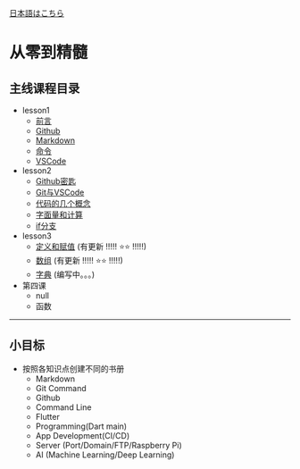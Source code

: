 [日本語はこちら](/docs/ja.md)

# 从零到精髓

## 主线课程目录

- lesson1
  - [前言](/chinese/lessons/lesson1/0_前言.md)
  - [Github](/chinese/lessons/lesson1/1_Github.md)
  - [Markdown](/chinese/lessons/lesson1/2_Markdown.md)
  - [命令](/chinese/lessons/lesson1/3_Command.md)
  - [VSCode](/chinese/lessons/lesson1/4_VSCode.md)
- lesson2
  - [Github密匙](/chinese/lessons/lesson2/1_github_key.md)
  - [Git与VSCode](/chinese/lessons/lesson2/2_git_vscode.md)
  - [代码的几个概念](/chinese/lessons/lesson2/3_coding_concept.md)
  - [字面量和计算](/chinese/lessons/lesson2/4_literal_calculate.md)
  - [if分支](/chinese/lessons/lesson2/5_if.md)
- lesson3
  - [定义和赋值](/chinese/lessons/lesson3/1_variable.md) (有更新 !!!!! ⭐️⭐️ !!!!!)
  - [数组](/chinese/lessons/lesson3/2_collection_list.md)  (有更新 !!!!! ⭐️⭐️ !!!!!)
  - [字典](/chinese/lessons/lesson3/3_collection_map.md) (编写中。。。)
- 第四课
  - null
  - 函数



---

## 小目标

- 按照各知识点创建不同的书册
  - Markdown
  - Git Command
  - Github
  - Command Line
  - Flutter
  - Programming(Dart main)
  - App Development(CI/CD)
  - Server (Port/Domain/FTP/Raspberry Pi)
  - AI (Machine Learning/Deep Learning)